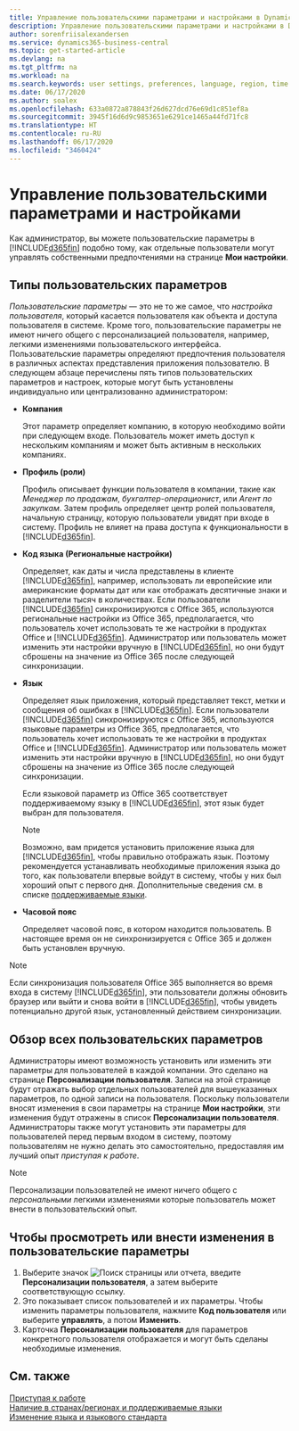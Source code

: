 ```yaml
---
title: Управление пользовательскими параметрами и настройками в Dynamics 365 Business Central
description: Управление пользовательскими параметрами и настройками в Dynamics 365 Business Central.
author: sorenfriisalexandersen
ms.service: dynamics365-business-central
ms.topic: get-started-article
ms.devlang: na
ms.tgt_pltfrm: na
ms.workload: na
ms.search.keywords: user settings, preferences, language, region, time zone, regional settings
ms.date: 06/17/2020
ms.author: soalex
ms.openlocfilehash: 633a0872a878843f26d627dcd76e69d1c851ef8a
ms.sourcegitcommit: 3945f16d6d9c9853651e6291ce1465a44fd71fc8
ms.translationtype: HT
ms.contentlocale: ru-RU
ms.lasthandoff: 06/17/2020
ms.locfileid: "3460424"
---
```

# <a name="manage-user-settings-and-preferences"></a>Управление пользовательскими параметрами и настройками

Как администратор, вы можете пользовательские параметры в [!INCLUDE[d365fin](includes/d365fin_md.md)] подобно тому, как отдельные пользователи могут управлять собственными предпочтениями на странице **Мои настройки**.  

## <a name="types-of-user-settings"></a>Типы пользовательских параметров

*Пользовательские параметры* — это не то же самое, что *настройка пользователя*, который касается пользователя как объекта и доступа пользователя в системе. Кроме того, пользовательские параметры не имеют ничего общего с персонализацией пользователя, например, легкими изменениями пользовательского интерфейса. Пользовательские параметры определяют предпочтения пользователя в различных аспектах представления приложения пользователю. В следующем абзаце перечислены пять типов пользовательских параметров и настроек, которые могут быть установлены индивидуально или централизованно администратором:

- **Компания**  

  Этот параметр определяет компанию, в которую необходимо войти при следующем входе. Пользователь может иметь доступ к нескольким компаниям и может быть активным в нескольких компаниях.

- **Профиль (роли)**  

  Профиль описывает функции пользователя в компании, такие как *Менеджер по продажам*, *бухгалтер-операционист*, или *Агент по закупкам*. Затем профиль определяет центр ролей пользователя, начальную страницу, которую пользователи увидят при входе в систему. Профиль не влияет на права доступа к функциональности в [!INCLUDE[d365fin](includes/d365fin_md.md)].  

- **Код языка (Региональные настройки)**  

  Определяет, как даты и числа представлены в клиенте [!INCLUDE[d365fin](includes/d365fin_md.md)], например, использовать ли европейские или американские форматы дат или как отображать десятичные знаки и разделители тысяч в количествах. Если пользователи [!INCLUDE[d365fin](includes/d365fin_md.md)] синхронизируются с Office 365, используются региональные настройки из Office 365, предполагается, что пользователь хочет использовать те же настройки в продуктах Office и [!INCLUDE[d365fin](includes/d365fin_md.md)]. Администратор или пользователь может изменить эти настройки вручную в [!INCLUDE[d365fin](includes/d365fin_md.md)], но они будут сброшены на значение из Office 365 после следующей синхронизации.

- **Язык**  

  Определяет язык приложения, который представляет текст, метки и сообщения об ошибках в [!INCLUDE[d365fin](includes/d365fin_md.md)]. Если пользователи [!INCLUDE[d365fin](includes/d365fin_md.md)] синхронизируются с Office 365, используются языковые параметры из Office 365, предполагается, что пользователь хочет использовать те же настройки в продуктах Office и [!INCLUDE[d365fin](includes/d365fin_md.md)]. Администратор или пользователь может изменить эти настройки вручную в [!INCLUDE[d365fin](includes/d365fin_md.md)], но они будут сброшены на значение из Office 365 после следующей синхронизации.

  Если языковой параметр из Office 365 соответствует поддерживаемому языку в [!INCLUDE[d365fin](includes/d365fin_md.md)], этот язык будет выбран для пользователя.  

  > [!NOTE]
  > Возможно, вам придется установить приложение языка для [!INCLUDE[d365fin](includes/d365fin_md.md)], чтобы правильно отображать язык. Поэтому рекомендуется устанавливать необходимые приложения языка до того, как пользователи впервые войдут в систему, чтобы у них был хороший опыт с первого дня. Дополнительные сведения см. в списке [поддерживаемые языки](/dynamics365/business-central/dev-itpro/compliance/apptest-countries-and-translations).  
  
- **Часовой пояс**  

  Определяет часовой пояс, в котором находится пользователь. В настоящее время он не синхронизируется с Office 365 и должен быть установлен вручную.  

> [!NOTE]
> Если синхронизация пользователя Office 365 выполняется во время входа в систему [!INCLUDE[d365fin](includes/d365fin_md.md)], эти пользователи должны обновить браузер или выйти и снова войти в [!INCLUDE[d365fin](includes/d365fin_md.md)], чтобы увидеть потенциально другой язык, установленный действием синхронизации.

## <a name="overview-of-all-user-settings"></a>Обзор всех пользовательских параметров

Администраторы имеют возможность установить или изменить эти параметры для пользователей в каждой компании. Это сделано на странице **Персонализации пользователя**. Записи на этой странице будут отражать выбор отдельных пользователей для вышеуказанных параметров, по одной записи на пользователя. Поскольку пользователи вносят изменения в свои параметры на странице **Мои настройки**, эти изменения будут отражены в список **Персонализации пользователя**. Администраторы также могут установить эти параметры для пользователей перед первым входом в систему, поэтому пользователям не нужно делать это самостоятельно, предоставляя им лучший опыт *приступая к работе*.

> [!NOTE]
> Персонализации пользователей не имеют ничего общего с *персональными* легкими изменениями которые пользователь может внести в пользовательский опыт.

## <a name="to-review-or-make-changes-to-user-settings"></a>Чтобы просмотреть или внести изменения в пользовательские параметры

1. Выберите значок ![Поиск страницы или отчета](media/ui-search/search_small.png "Значок поиска страницы или отчета"), введите **Персонализации пользователя**, а затем выберите соответствующую ссылку.
2. Это показывает список пользователей и их параметры. Чтобы изменить параметры пользователя, нажмите **Код пользователя** или выберите **управлять**, а потом **Изменить**.
3. Карточка **Персонализации пользователя** для параметров конкретного пользователя отображается и могут быть сделаны необходимые изменения.  

## <a name="see-also"></a>См. также

[Приступая к работе](product-get-started.md)  
[Наличие в странах/регионах и поддерживаемые языки](/dynamics365/business-central/dev-itpro/compliance/apptest-countries-and-translations)  
[Изменение языка и языкового стандарта](about-locale-language.md)  
